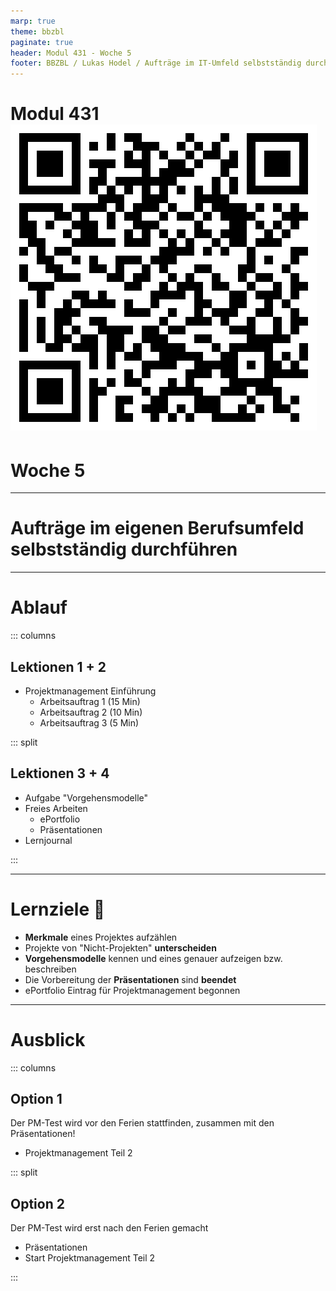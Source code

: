 ```yaml
---
marp: true
theme: bbzbl
paginate: true
header: Modul 431 - Woche 5
footer: BBZBL / Lukas Hodel / Aufträge im IT-Umfeld selbstständig durchführen
---
```


<!-- _class: cover -->

# Modul 431 [![h:120px](./images/qrcode-woche1.svg)](https://codingluke.github.io/bbzbl-modul-431/docs/lektionen/woche-1)
# <!--fit--> Woche 5

---

<!-- _class: big -->

# **Aufträge** im eigenen Berufsumfeld **selbstständig durchführen**

---

# Ablauf

::: columns

## Lektionen **1 + 2**

- Projektmanagement Einführung
  - Arbeitsauftrag 1 (15 Min)
  - Arbeitsauftrag 2 (10 Min)
  - Arbeitsauftrag 3 (5 Min)

::: split

## Lektionen **3 + 4**

- Aufgabe "Vorgehensmodelle"
- Freies Arbeiten
  - ePortfolio
  - Präsentationen
- Lernjournal

:::

---

# Lernziele :dart:

<!-- ![bg right fit](./images/goals.png) -->

- **Merkmale** eines Projektes aufzählen
- Projekte von "Nicht-Projekten" **unterscheiden**
- **Vorgehensmodelle** kennen und eines genauer aufzeigen bzw. beschreiben
- Die Vorbereitung der **Präsentationen** sind **beendet**
- ePortfolio Eintrag für Projektmanagement begonnen

---

# Ausblick

::: columns

## Option 1

Der PM-Test wird vor den Ferien stattfinden, zusammen mit den Präsentationen!

- Projektmanagement Teil 2

::: split

## Option 2

Der PM-Test wird erst nach den Ferien gemacht

- Präsentationen
- Start Projektmanagement Teil 2

:::
